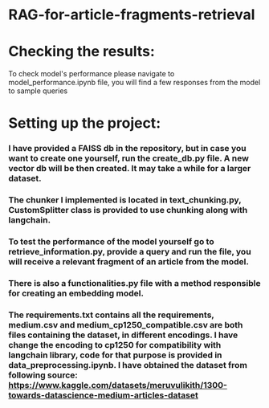 # RAG-for-article-fragments-retrieval
# Checking the results:
To check model's performance please navigate to model_performance.ipynb file, you will find a few responses from the model to sample queries

# Setting up the project:
### I have provided a FAISS db in the repository, but in case you want to create one yourself, run the create_db.py file. A new vector db will be then created. It may take a while for a larger dataset.
### The chunker I implemented is located in text_chunking.py, CustomSplitter class is provided to use chunking along with langchain.
### To test the performance of the model yourself go to retrieve_information.py, provide a query and run the file, you will receive a relevant fragment of an article from the model.
### There is also a functionalities.py file with a method responsible for creating an embedding model.
### The requirements.txt contains all the requirements, medium.csv and medium_cp1250_compatible.csv are both files containing the dataset, in different encodings. I have change the encoding to cp1250 for compatibility with langchain library, code for that purpose is provided in data_preprocessing.ipynb. I have obtained the dataset from following source: https://www.kaggle.com/datasets/meruvulikith/1300-towards-datascience-medium-articles-dataset
